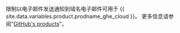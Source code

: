 限制以电子邮件发送通知到域名电子邮件可用于 {{ site.data.variables.product.prodname_ghe_cloud }}。 更多信息请参阅“[GitHub's products](/articles/githubs-products)”。
